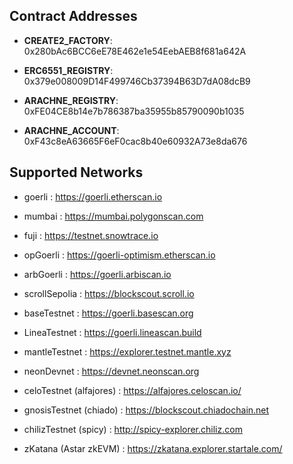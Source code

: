 ## Contract Addresses

- **CREATE2_FACTORY**: 0x280bAc6BCC6eE78E462e1e54EebAEB8f681a642A

- **ERC6551_REGISTRY**:
  0x379e008009D14F499746Cb37394B63D7dA08dcB9

- **ARACHNE_REGISTRY**: 0xFE04CE8b14e7b786387ba35955b85790090b1035

- **ARACHNE_ACCOUNT**: 0xF43c8eA63665F6eF0cac8b40e60932A73e8da676

## Supported Networks

- goerli : https://goerli.etherscan.io

- mumbai : https://mumbai.polygonscan.com

- fuji : https://testnet.snowtrace.io

- opGoerli : https://goerli-optimism.etherscan.io

- arbGoerli : https://goerli.arbiscan.io

- scrollSepolia : https://blockscout.scroll.io

- baseTestnet : https://goerli.basescan.org

- LineaTestnet : https://goerli.lineascan.build

- mantleTestnet : https://explorer.testnet.mantle.xyz

- neonDevnet : https://devnet.neonscan.org

- celoTestnet (alfajores) : https://alfajores.celoscan.io/

- gnosisTestnet (chiado) : https://blockscout.chiadochain.net

- chilizTestnet (spicy) : http://spicy-explorer.chiliz.com

- zKatana (Astar zkEVM) : https://zkatana.explorer.startale.com/
